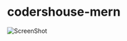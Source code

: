 # codershouse-mern
![ScreenShot](https://raw.github.com/{aayushb04}/{AudioHouse}/{main}/{'frontend/public/images/monkey-avatar.png'})
